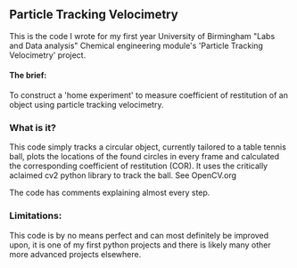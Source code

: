 ## Particle Tracking Velocimetry
This is the code I wrote for my first year University of Birmingham "Labs and Data analysis" Chemical engineering module's 'Particle Tracking Velocimetry' project. 
#### The brief: 
To construct a 'home experiment' to measure coefficient of restitution of an object using particle tracking velocimetry.

### What is it?
This code simply tracks a circular object, currently tailored to a table tennis ball, plots the locations of the found circles in every frame and calculated the corresponding coefficient of restitution (COR).
It uses the critically aclaimed cv2 python library to track the ball. See OpenCV.org

The code has comments explaining almost every step.
### Limitations:
This code is by no means perfect and can most definitely be improved upon, it is one of my first python projects and there is likely many other more advanced projects elsewhere.
